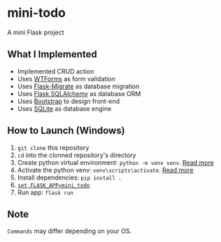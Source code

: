 # mini-todo

A mini Flask project

## What I Implemented

- Implemented CRUD action
- Uses [WTForms](https://wtforms.readthedocs.io/en/stable/) as form validation
- Uses [Flask-Migrate](https://flask-migrate.readthedocs.io/en/latest/) as database migration
- Uses [Flask SQLAlchemy](https://flask-sqlalchemy.palletsprojects.com/en/2.x/) as database ORM
- Uses [Bootstrap](https://getbootstrap.com/) to design front-end
- Uses [SQLite](https://sqlite.org/index.html) as database engine

## How to Launch (Windows)

1. `git clone` this repository
1. `cd` into the clonned repository's directory
1. Create python virtual environment: `python -m venv venv`. [Read more](https://docs.python.org/3/library/venv.html#creating-virtual-environments)
1. Activate the python venv: `venv\scripts\activate`. [Read more](https://flask.palletsprojects.com/en/1.1.x/installation/#activate-the-environment)
1. Install dependencies: `pip install .`
1. [`set FLASK_APP=mini_todo`](https://flask.palletsprojects.com/en/1.1.x/quickstart/#a-minimal-application)
1. Run app: `flask run`

## Note

`Commands` may differ depending on your OS.
